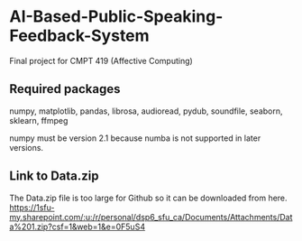 # AI-Based-Public-Speaking-Feedback-System
Final project for CMPT 419 (Affective Computing)

## Required packages
numpy, matplotlib, pandas, librosa, audioread, pydub, soundfile, seaborn, sklearn, ffmpeg

numpy must be version 2.1 because numba is not supported in later versions.

## Link to Data.zip
The Data.zip file is too large for Github so it can be downloaded from here.
https://1sfu-my.sharepoint.com/:u:/r/personal/dsp6_sfu_ca/Documents/Attachments/Data%201.zip?csf=1&web=1&e=0F5uS4